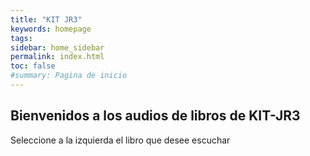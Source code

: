 ```yaml
---
title: "KIT JR3"
keywords: homepage
tags:
sidebar: home_sidebar
permalink: index.html
toc: false
#summary: Pagina de inicio
---
```


## Bienvenidos a los audios de libros de KIT-JR3

Seleccione a la izquierda el libro que desee escuchar
